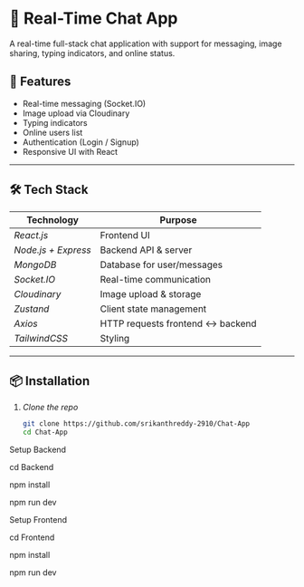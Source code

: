 # 💬 Real-Time Chat App

A real-time full-stack chat application with support for messaging, image sharing, typing indicators, and online status.

## 🚀 Features

- Real-time messaging (Socket.IO)
- Image upload via Cloudinary
- Typing indicators
- Online users list
- Authentication (Login / Signup)
- Responsive UI with React

---

## 🛠 Tech Stack

| Technology          | Purpose                          |
| ------------------- | -------------------------------- |
| _React.js_          | Frontend UI                      |
| _Node.js + Express_ | Backend API & server             |
| _MongoDB_           | Database for user/messages       |
| _Socket.IO_         | Real-time communication          |
| _Cloudinary_        | Image upload & storage           |
| _Zustand_           | Client state management          |
| _Axios_             | HTTP requests frontend ↔ backend |
| _TailwindCSS_       | Styling                          |

---


## 📦 Installation

1. _Clone the repo_
   ```bash
   git clone https://github.com/srikanthreddy-2910/Chat-App
   cd Chat-App
   ```


Setup Backend

cd Backend

npm install

npm run dev



Setup Frontend

cd Frontend

npm install

npm run dev
